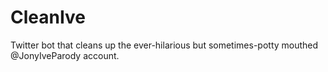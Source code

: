 # CleanIve
Twitter bot that cleans up the ever-hilarious but sometimes-potty mouthed @JonyIveParody account.
